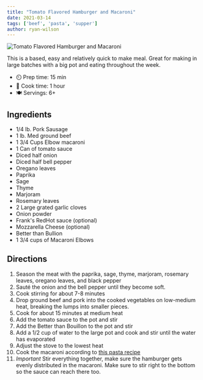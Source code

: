 ```yaml
---
title: "Tomato Flavored Hamburger and Macaroni"
date: 2021-03-14
tags: ['beef', 'pasta', 'supper']
author: ryan-wilson
---
```


![Tomato Flavored Hamburger and Macaroni](/pix/tomato-flavored-hamburger-macaroni.webp)

This is a based, easy and relatively quick to make meal. Great for making in large batches with a big pot and eating
throughout the week.

- ⏲️ Prep time: 15 min
- 🍳 Cook time: 1 hour
- 🍽️ Servings: 6+

## Ingredients

- 1/4 lb. Pork Sausage
- 1 lb. Med ground beef
- 1 3/4 Cups Elbow macaroni
- 1 Can of tomato sauce
- Diced half onion
- Diced half bell pepper
- Oregano leaves
- Paprika
- Sage
- Thyme
- Marjoram
- Rosemary leaves
- 2 Large grated garlic cloves
- Onion powder
- Frank's RedHot sauce (optional)
- Mozzarella Cheese (optional)
- Better than Bullion
- 1 3/4 cups of Macaroni Elbows

## Directions

1. Season the meat with the paprika, sage, thyme, marjoram, rosemary leaves, oregano leaves, and black pepper
2. Sauté the onion and the bell pepper until they become soft.
3. Cook stirring for about 7-8 minutes
4. Drop ground beef and pork into the cooked vegetables on low-medium heat, breaking the lumps into smaller pieces.
5. Cook for about 15 minutes at medium heat
6. Add the tomato sauce to the pot and stir
7. Add the Better than Bouillon to the pot and stir
8. Add a 1/2 cup of water to the large pot and cook and stir until the water has evaporated
9. Adjust the stove to the lowest heat
10. Cook the macaroni according to [this pasta recipe](pasta.html)
11. *Important* Stir everything together, make sure the hamburger gets evenly distributed in the macaroni. Make sure to
    stir right to the bottom so the sauce can reach there too.
